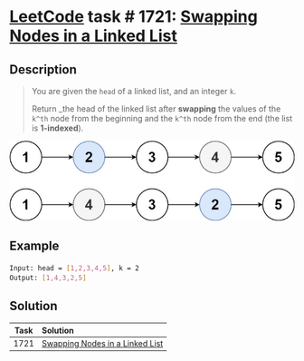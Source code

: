 # [LeetCode][leetcode] task # 1721: [Swapping Nodes in a Linked List][task]

Description
-----------

> You are given the `head` of a linked list, and an integer `k`.
> 
> Return _the head of the linked list after **swapping** the values of the `k^th` node
> from the beginning and the `k^th` node from the end (the list is **1-indexed**).

![list.png](image/list.png)

Example
-------

```sh
Input: head = [1,2,3,4,5], k = 2
Output: [1,4,3,2,5]
```

Solution
--------

| Task | Solution                                    |
|:----:|:--------------------------------------------|
| 1721 | [Swapping Nodes in a Linked List][solution] |


[leetcode]: <http://leetcode.com/>
[task]: <https://leetcode.com/problems/swapping-nodes-in-a-linked-list/>
[solution]: <https://github.com/wellaxis/praxis-leetcode/blob/main/src/main/java/com/witalis/praxis/leetcode/task/h18/p1721/option/Practice.java>
